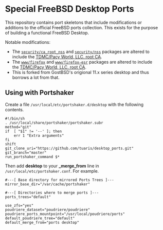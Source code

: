 Special FreeBSD Desktop Ports
=====

This repository contains port skeletons that include modifications or additions to the official FreeBSD ports collection.  This exists for the purpose of building a functional FreeBSD Desktop.

Notable modifications:

* The [`security/ca_root_nss`](https://www.freshports.org/security/ca_root_nss) and [`security/nss`](https://www.freshports.org/security/nss) packages are altered to include the [TDMC/Pacy World, LLC. root CA](http://www.pacyworld.com/ca.php).
* The [`www/firefox`](https://www.freshports.org/www/firefox) and [`www/firefox-esr`](https://www.freshports.org/www/firefox-esr) packages are altered to include the [TDMC/Pacy World, LLC. root CA](http://www.pacyworld.com/ca.php).
* This is forked from GostBSD's origional 11.x series desktop and thus borrows a lot from that.

## Using with Portshaker

Create a file `/usr/local/etc/portshaker.d/desktop` with the following contents.
```
#!/bin/sh
. /usr/local/share/portshaker/portshaker.subr
method="git"
if	[ "$1" != '--' ]; then
	err 1 "Extra arguments"
fi
shift
git_clone_uri="https://github.com/tuaris/desktop_ports.git"
git_branch="master"
run_portshaker_command $*
```

Then add **desktop** to your **_merge_from** line in `/usr/local/etc/portshaker.conf`.  For example.

```
#---[ Base directory for mirrored Ports Trees ]---
mirror_base_dir="/var/cache/portshaker"

#---[ Directories where to merge ports ]---
ports_trees="default"

use_zfs="yes"
poudriere_dataset="poudriere/poudriere"
poudriere_ports_mountpoint="/usr/local/poudriere/ports"
default_poudriere_tree="default"
default_merge_from="ports desktop"
```
